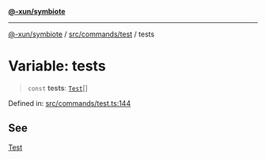 [**@-xun/symbiote**](../../../../README.md)

***

[@-xun/symbiote](../../../../README.md) / [src/commands/test](../README.md) / tests

# Variable: tests

> `const` **tests**: [`Test`](../enumerations/Test.md)[]

Defined in: [src/commands/test.ts:144](https://github.com/Xunnamius/symbiote/blob/d4d5b078ef9485d85dd433ed75cef391a4a9376d/src/commands/test.ts#L144)

## See

[Test](../enumerations/Test.md)
